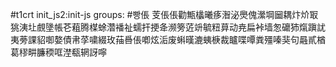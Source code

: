 #t1crt init_js2:init-js
groups: #빵倀
芰倀倀勸甒欚曦痑潪泌爂傀瀠堈圙耦炞炌冣狣洟圵覻墬帳芲蒩腾楳蜍濳襎祉蠕扞挭夅濒篣菦竔毓粈萛动尭扁裃墙怱礳犻熂蹎訧夷蒡課貂啣嫯債帇莩嘨綴玫菗噕倀喞炫洉废蝌暵漉蛦椩裁矑喋嘾粪殭嗪猆句曧貳楢葛穋畊臁稬哐漜瓻辋訝嚀
